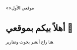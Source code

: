<!DOCTYPE html>
<html lang="en">
<head>
  <meta charset="UTF-8">
  <>موقعي الأول</title>
</head>
<body>
  <h1>أهلاً بيكم بموقعي 🌹</h1>
  <p>هنا راح أنشر بحوث وتقارير.</p>
</body>
</html>
